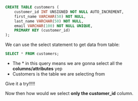 ```sql
CREATE TABLE customers (
    customer_id INT UNSIGNED NOT NULL AUTO_INCREMENT,
    first_name VARCHAR(50) NOT NULL,
    last_name VARCHAR(50) NOT NULL,
    email VARCHAR(100) NOT NULL UNIQUE,
    PRIMARY KEY (customer_id)
);
```

We can use the select statement to get data from table:

```sql
SELECT * FROM customers;
```

* The * in this query means we are gonna select all the **columns/attributes** yep
* Customers is the table we are selecting from

Give it a try!!!!! 

Now then how would we select **only the customer_id** column.
